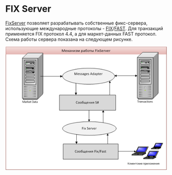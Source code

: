 # FIX Server

[FixServer](xref:StockSharp.Server.Fix.FixServer) позволяет разрабатывать собственные фикс\-сервера, использующие международные протоколы \- [FIX](https://ru.wikipedia.org/wiki/Financial_Information_eXchange)\/[FAST](https://en.wikipedia.org/wiki/FAST_protocol). Для транзакций применяется FIX протокол 4.4, а для маркет\-данных FAST протокол. Схема работы сервера показана на следующем рисунке. 

![FixServer](../../../../images/fixserver.png)
